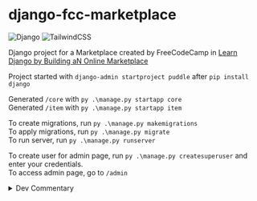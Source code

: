 # django-fcc-marketplace

![Django](https://img.shields.io/badge/django-%23092E20.svg?style=flat&logo=django&logoColor=white)
![TailwindCSS](https://img.shields.io/badge/tailwindcss-%2338B2AC.svg?style=flat&logo=tailwind-css&logoColor=white)

Django project for a Marketplace created by FreeCodeCamp in [Learn Django by Building aN Online Marketplace](https://youtu.be/ZxMB6Njs3ck)

Project started with `django-admin startproject puddle` after `pip install django`

Generated `/core` with `py .\manage.py startapp core`<br>
Generated `/item` with `py .\manage.py startapp item`<br>

To create migrations, run `py .\manage.py makemigrations`<br>
To apply migrations, run `py .\manage.py migrate`<br>
To run server, run `py .\manage.py runserver`<br>

To create user for admin page, run `py .\manage.py createsuperuser` and enter your credentials. <br>
To access admin page, go to `/admin`

<details>
<summary>Dev Commentary</summary>

First time messing with Django. 😐<br>
Video timestamp: **53:39**

</details>

